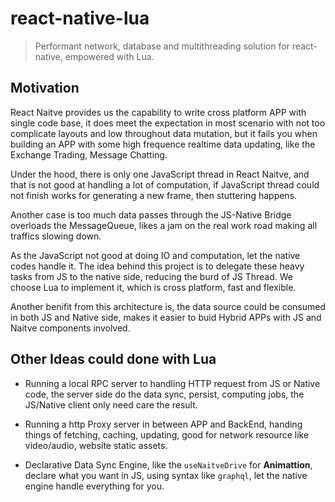 # react-native-lua
> Performant network, database and multithreading solution for react-native, empowered with Lua.

## Motivation

React Naitve provides us the capability to write cross platform APP with single code base, it does meet the expectation in most scenario with not too complicate layouts and low throughout data mutation, but it fails you when building an APP with some high frequence realtime data updating, like the Exchange Trading, Message Chatting.

Under the hood, there is only one JavaScript thread in React Naitve, and that is not good at handling a lot of computation, if JavaScript thread could not finish works for generating a new frame, then stuttering happens.

Another case is too much data passes through the JS-Native Bridge overloads the MessageQueue, likes a jam on the real work road making all traffics slowing down.


As the JavaScript not good at doing IO and computation, let the native codes handle it. The idea behind this project is to delegate these heavy tasks from JS to the native side, reducing the burd of JS Thread. We choose Lua to implement it, which is cross platform, fast and flexible.

Another benifit from this architecture is, the data source could be consumed in both JS and Native side, makes it easier to buid Hybrid APPs with JS and Naitve components involved.


## Other Ideas could done with Lua

* Running a local RPC server to handling HTTP request from JS or Native code, the server side do the data sync, persist, computing jobs, the JS/Native client only need care the result.

* Running a http Proxy server in between APP and BackEnd, handing things of fetching, caching, updating, good for network resource like video/audio, website static assets.

* Declarative Data Sync Engine, like the `useNaitveDrive` for **Animattion**, declare what you want in JS, using syntax like `graphql`, let the native engine handle everything for you.

